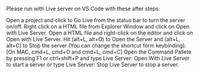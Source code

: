Please run with Live server on VS Code with these after steps:

Open a project and click to Go Live from the status bar to turn the server on/off.
Right click on a HTML file from Explorer Window and click on Open with Live Server.
Open a HTML file and right-click on the editor and click on Open with Live Server.
Hit (alt+L, alt+O) to Open the Server and (alt+L, alt+C) to Stop the server (You can change the shortcut form keybinding). [On MAC, cmd+L, cmd+O and cmd+L, cmd+C]
Open the Command Pallete by pressing F1 or ctrl+shift+P and type Live Server: Open With Live Server to start a server or type Live Server: Stop Live Server to stop a server.
